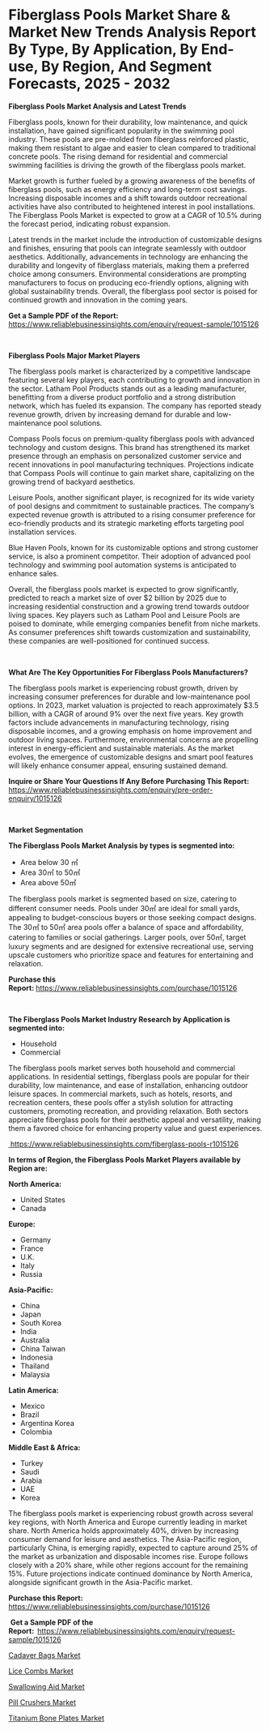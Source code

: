 <p><h1>Fiberglass Pools Market Share & Market New Trends Analysis Report By Type, By Application, By End-use, By Region, And Segment Forecasts, 2025 - 2032</h1></p><p><strong>Fiberglass Pools Market Analysis and Latest Trends</strong></p>
<p><p>Fiberglass pools, known for their durability, low maintenance, and quick installation, have gained significant popularity in the swimming pool industry. These pools are pre-molded from fiberglass reinforced plastic, making them resistant to algae and easier to clean compared to traditional concrete pools. The rising demand for residential and commercial swimming facilities is driving the growth of the fiberglass pools market.</p><p>Market growth is further fueled by a growing awareness of the benefits of fiberglass pools, such as energy efficiency and long-term cost savings. Increasing disposable incomes and a shift towards outdoor recreational activities have also contributed to heightened interest in pool installations. The Fiberglass Pools Market is expected to grow at a CAGR of 10.5% during the forecast period, indicating robust expansion.</p><p>Latest trends in the market include the introduction of customizable designs and finishes, ensuring that pools can integrate seamlessly with outdoor aesthetics. Additionally, advancements in technology are enhancing the durability and longevity of fiberglass materials, making them a preferred choice among consumers. Environmental considerations are prompting manufacturers to focus on producing eco-friendly options, aligning with global sustainability trends. Overall, the fiberglass pool sector is poised for continued growth and innovation in the coming years.</p></p>
<p><strong>Get a Sample PDF of the Report:&nbsp;</strong> <a href="https://www.reliablebusinessinsights.com/enquiry/request-sample/1015126?utm_campaign=1847&utm_medium=2&utm_source=Github&utm_content=ia&utm_term=06032025&utm_id=fiberglass-pools">https://www.reliablebusinessinsights.com/enquiry/request-sample/1015126</a></p>
<p>&nbsp;</p>
<p><strong>Fiberglass Pools Major Market Players</strong></p>
<p><p>The fiberglass pools market is characterized by a competitive landscape featuring several key players, each contributing to growth and innovation in the sector. Latham Pool Products stands out as a leading manufacturer, benefitting from a diverse product portfolio and a strong distribution network, which has fueled its expansion. The company has reported steady revenue growth, driven by increasing demand for durable and low-maintenance pool solutions.</p><p>Compass Pools focus on premium-quality fiberglass pools with advanced technology and custom designs. This brand has strengthened its market presence through an emphasis on personalized customer service and recent innovations in pool manufacturing techniques. Projections indicate that Compass Pools will continue to gain market share, capitalizing on the growing trend of backyard aesthetics.</p><p>Leisure Pools, another significant player, is recognized for its wide variety of pool designs and commitment to sustainable practices. The company’s expected revenue growth is attributed to a rising consumer preference for eco-friendly products and its strategic marketing efforts targeting pool installation services.</p><p>Blue Haven Pools, known for its customizable options and strong customer service, is also a prominent competitor. Their adoption of advanced pool technology and swimming pool automation systems is anticipated to enhance sales. </p><p>Overall, the fiberglass pools market is expected to grow significantly, predicted to reach a market size of over $2 billion by 2025 due to increasing residential construction and a growing trend towards outdoor living spaces. Key players such as Latham Pool and Leisure Pools are poised to dominate, while emerging companies benefit from niche markets. As consumer preferences shift towards customization and sustainability, these companies are well-positioned for continued success.</p></p>
<p>&nbsp;</p>
<p><strong>What Are The Key Opportunities For Fiberglass Pools Manufacturers?</strong></p>
<p><p>The fiberglass pools market is experiencing robust growth, driven by increasing consumer preferences for durable and low-maintenance pool options. In 2023, market valuation is projected to reach approximately $3.5 billion, with a CAGR of around 9% over the next five years. Key growth factors include advancements in manufacturing technology, rising disposable incomes, and a growing emphasis on home improvement and outdoor living spaces. Furthermore, environmental concerns are propelling interest in energy-efficient and sustainable materials. As the market evolves, the emergence of customizable designs and smart pool features will likely enhance consumer appeal, ensuring sustained demand.</p></p>
<p><strong>Inquire or Share Your Questions If Any Before Purchasing This Report:</strong> <a href="https://www.reliablebusinessinsights.com/enquiry/pre-order-enquiry/1015126?utm_campaign=1847&utm_medium=2&utm_source=Github&utm_content=ia&utm_term=06032025&utm_id=fiberglass-pools">https://www.reliablebusinessinsights.com/enquiry/pre-order-enquiry/1015126</a></p>
<p>&nbsp;</p>
<p><strong>Market Segmentation</strong></p>
<p><strong>The Fiberglass Pools Market Analysis by types is segmented into:</strong></p>
<p><ul><li>Area below 30 ㎡</li><li>Area 30㎡ to 50㎡</li><li>Area above 50㎡</li></ul></p>
<p><p>The fiberglass pools market is segmented based on size, catering to different consumer needs. Pools under 30㎡ are ideal for small yards, appealing to budget-conscious buyers or those seeking compact designs. The 30㎡ to 50㎡ area pools offer a balance of space and affordability, catering to families or social gatherings. Larger pools, over 50㎡, target luxury segments and are designed for extensive recreational use, serving upscale customers who prioritize space and features for entertaining and relaxation.</p></p>
<p><strong>Purchase this Report:&nbsp;</strong><a href="https://www.reliablebusinessinsights.com/purchase/1015126?utm_campaign=1847&utm_medium=2&utm_source=Github&utm_content=ia&utm_term=06032025&utm_id=fiberglass-pools">https://www.reliablebusinessinsights.com/purchase/1015126</a></p>
<p>&nbsp;</p>
<p><strong>The Fiberglass Pools Market Industry Research by Application is segmented into:</strong></p>
<p><ul><li>Household</li><li>Commercial</li></ul></p>
<p><p>The fiberglass pools market serves both household and commercial applications. In residential settings, fiberglass pools are popular for their durability, low maintenance, and ease of installation, enhancing outdoor leisure spaces. In commercial markets, such as hotels, resorts, and recreation centers, these pools offer a stylish solution for attracting customers, promoting recreation, and providing relaxation. Both sectors appreciate fiberglass pools for their aesthetic appeal and versatility, making them a favored choice for enhancing property value and guest experiences.</p></p>
<p><a href="https://www.reliablebusinessinsights.com/fiberglass-pools-r1015126?utm_campaign=1847&utm_medium=2&utm_source=Github&utm_content=ia&utm_term=06032025&utm_id=fiberglass-pools">&nbsp;https://www.reliablebusinessinsights.com/fiberglass-pools-r1015126</a></p>
<p><strong>In terms of Region, the Fiberglass Pools Market Players available by Region are:</strong></p>
<p>
    <p> <strong> North America: </strong>
        <ul>
            <li>United States</li>
            <li>Canada</li>
        </ul>
        </p> 
    <p> <strong> Europe: </strong>
        <ul>
            <li>Germany</li>
            <li>France</li>
            <li>U.K.</li>
            <li>Italy</li>
            <li>Russia</li>
        </ul>
        </p> 
    <p> <strong> Asia-Pacific: </strong>
        <ul>
            <li>China</li>
            <li>Japan</li>
            <li>South Korea</li>
            <li>India</li>
            <li>Australia</li>
            <li>China Taiwan</li>
            <li>Indonesia</li>
            <li>Thailand</li>
            <li>Malaysia</li>
        </ul>
        </p> 
    <p> <strong> Latin America: </strong>
        <ul>
            <li>Mexico</li>
            <li>Brazil</li>
            <li>Argentina Korea</li>
            <li>Colombia</li>
        </ul>
        </p> 
    <p> <strong> Middle East & Africa: </strong>
        <ul>
            <li>Turkey</li>
            <li>Saudi</li>
            <li>Arabia</li>
            <li>UAE</li>
            <li>Korea</li>
        </ul>
    </p>
    </p>
<p><p>The fiberglass pools market is experiencing robust growth across several key regions, with North America and Europe currently leading in market share. North America holds approximately 40%, driven by increasing consumer demand for leisure and aesthetics. The Asia-Pacific region, particularly China, is emerging rapidly, expected to capture around 25% of the market as urbanization and disposable incomes rise. Europe follows closely with a 20% share, while other regions account for the remaining 15%. Future projections indicate continued dominance by North America, alongside significant growth in the Asia-Pacific market.</p></p>
<p><strong>Purchase this Report: </strong><a href="https://www.reliablebusinessinsights.com/purchase/1015126?utm_campaign=1847&utm_medium=2&utm_source=Github&utm_content=ia&utm_term=06032025&utm_id=fiberglass-pools">https://www.reliablebusinessinsights.com/purchase/1015126</a></p>
<p>&nbsp;<strong>Get a Sample PDF of the Report:&nbsp;&nbsp;</strong><a href="https://www.reliablebusinessinsights.com/enquiry/request-sample/1015126?utm_campaign=1847&utm_medium=2&utm_source=Github&utm_content=ia&utm_term=06032025&utm_id=fiberglass-pools">https://www.reliablebusinessinsights.com/enquiry/request-sample/1015126</a></p>
<p><strong></strong></p>
<p><p><a href="https://github.com/shpirttangim48/Market-Research-Report-List-1/blob/main/cadaver-bags-market.md?utm_campaign=1847&utm_medium=2&utm_source=Github&utm_content=ia&utm_term=06032025&utm_id=fiberglass-pools">Cadaver Bags Market</a></p><p><a href="https://github.com/kitkaeberz5z/Market-Research-Report-List-1/blob/main/lice-combs-market.md?utm_campaign=1847&utm_medium=2&utm_source=Github&utm_content=ia&utm_term=06032025&utm_id=fiberglass-pools">Lice Combs Market</a></p><p><a href="https://github.com/snelldimkeod/Market-Research-Report-List-1/blob/main/swallowing-aid-market.md?utm_campaign=1847&utm_medium=2&utm_source=Github&utm_content=ia&utm_term=06032025&utm_id=fiberglass-pools">Swallowing Aid Market</a></p><p><a href="https://github.com/gakpasulgun/Market-Research-Report-List-1/blob/main/pill-crushers-market.md?utm_campaign=1847&utm_medium=2&utm_source=Github&utm_content=ia&utm_term=06032025&utm_id=fiberglass-pools">Pill Crushers Market</a></p><p><a href="https://github.com/edriceakeime/Market-Research-Report-List-1/blob/main/titanium-bone-plates-market.md?utm_campaign=1847&utm_medium=2&utm_source=Github&utm_content=ia&utm_term=06032025&utm_id=fiberglass-pools">Titanium Bone Plates Market</a></p></p>